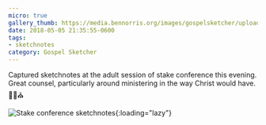 ```yaml
---
micro: true
gallery_thumb: https://media.bennorris.org/images/gospelsketcher/uploads/2018/13c1a27e4f.jpg
date: 2018-05-05 21:35:55-0600
tags:
- sketchnotes
category: Gospel Sketcher
---
```


Captured sketchnotes at the adult session of stake conference this evening. Great counsel, particularly around ministering in the way Christ would have. ✍🏼⛪️ 

![Stake conference sketchnotes](https://media.bennorris.org/images/gospelsketcher/uploads/2018/13c1a27e4f.jpg){:loading="lazy"}